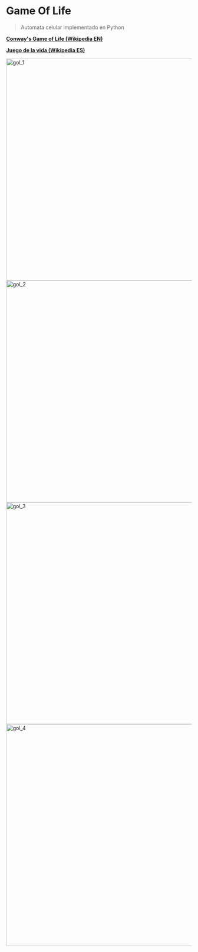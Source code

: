 # Game Of Life
>Automata celular implementado en Python

[**Conway's Game of Life (Wikipedia EN)**](https://en.wikipedia.org/wiki/Conway%27s_Game_of_Life)

[**Juego de la vida (Wikipedia ES)**](https://es.wikipedia.org/wiki/Juego_de_la_vida)

<img src="https://github.com/marioperezmon/Desarrollos/blob/master/Python/GameOfLife/img/GOL_1.png" alt="gol_1" width="800" height="600"/>

<img src="https://github.com/marioperezmon/Desarrollos/blob/master/Python/GameOfLife/img/GOL_2.png" alt="gol_2" width="800" height="600"/>

<img src="https://github.com/marioperezmon/Desarrollos/blob/master/Python/GameOfLife/img/GOL_3.png" alt="gol_3" width="800" height="600"/>

<img src="https://github.com/marioperezmon/Desarrollos/blob/master/Python/GameOfLife/img/GOL_4.png" alt="gol_4" width="800" height="600"/>